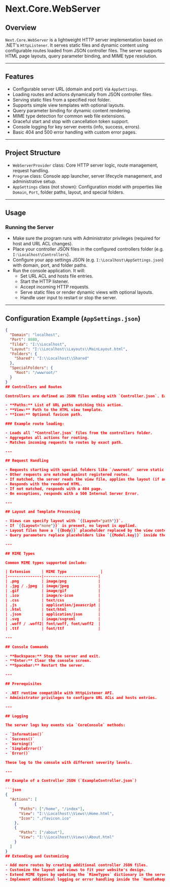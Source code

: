 # Next.Core.WebServer

## Overview

`Next.Core.WebServer` is a lightweight HTTP server implementation based on .NET's `HttpListener`. It serves static files and dynamic content using configurable routes loaded from JSON controller files. The server supports HTML page layouts, query parameter binding, and MIME type resolution.

---

## Features

- Configurable server URL (domain and port) via `AppSettings`.
- Loading routes and actions dynamically from JSON controller files.
- Serving static files from a specified root folder.
- Supports simple view templates with optional layouts.
- Query parameter binding for dynamic content rendering.
- MIME type detection for common web file extensions.
- Graceful start and stop with cancellation token support.
- Console logging for key server events (info, success, errors).
- Basic 404 and 500 error handling with custom error pages.

---

## Project Structure

- `WebServerProvider` class: Core HTTP server logic, route management, request handling.
- `Program` class: Console app launcher, server lifecycle management, and administrative setup.
- `AppSettings` class (not shown): Configuration model with properties like `Domain`, `Port`, folder paths, layout, and special folders.

---

## Usage

### Running the Server

- Make sure the program runs with Administrator privileges (required for host and URL ACL changes).
- Place your controller JSON files in the configured controllers folder (e.g. `I:\Localhost\Controllers`).
- Configure your app settings JSON (e.g. `I:\Localhost\AppSettings.json`) with domain, port, and folder paths.
- Run the console application. It will:
  - Set URL ACL and hosts file entries.
  - Start the HTTP listener.
  - Accept incoming HTTP requests.
  - Serve static files or render dynamic views with optional layouts.
  - Handle user input to restart or stop the server.

---

## Configuration Example (`AppSettings.json`)

```json
{
  "Domain": "localhost",
  "Port": 8080,
  "Tilda": "I:\\Localhost",
  "Layout": "I:\\Localhost\\Layouts\\MainLayout.html",
  "Folders": {
    "Shared": "I:\\Localhost\\Shared"
  },
  "SpecialFolders": {
    "Root": "/wwwroot/"
  }
}
## Controllers and Routes

Controllers are defined as JSON files ending with `Controller.json`. Each contains a list of actions/routes with:

- **Paths:** List of URL paths matching this action.
- **View:** Path to the HTML view template.
- **Icon:** Optional favicon path.

### Example route loading:

- Loads all `*Controller.json` files from the controllers folder.
- Aggregates all actions for routing.
- Matches incoming requests to routes by exact path.

---

## Request Handling

- Requests starting with special folders like `/wwwroot/` serve static files from the configured root folder.
- Other requests are matched against registered routes.
- If matched, the server reads the view file, applies the layout (if any), and replaces placeholders with query parameters.
- Responds with the rendered HTML.
- If not matched, responds with a 404 page.
- On exceptions, responds with a 500 Internal Server Error.

---

## Layout and Template Processing

- Views can specify layout with `{{Layout="path"}}`.
- If `{{Layout="none"}}` is present, no layout is applied.
- Layout files have a `{{Body}}` placeholder replaced by the view content.
- Query parameters replace placeholders like `{{Model.key}}` inside the final page.

---

## MIME Types

Common MIME types supported include:

| Extension     | MIME Type               |
|---------------|------------------------|
| .png          | image/png              |
| .jpg / .jpeg  | image/jpeg             |
| .gif          | image/gif              |
| .ico          | image/x-icon           |
| .css          | text/css               |
| .js           | application/javascript |
| .html         | text/html              |
| .json         | application/json       |
| .svg          | image/svg+xml          |
| .woff / .woff2| font/woff, font/woff2  |
| .ttf          | font/ttf               |

---

## Console Commands

- **Backspace:** Stop the server and exit.
- **Enter:** Clear the console screen.
- **Spacebar:** Restart the server.

---

## Prerequisites

- .NET runtime compatible with HttpListener API.
- Administrator privileges to configure URL ACLs and hosts entries.

---

## Logging

The server logs key events via `CoreConsole` methods:

- `Information()`
- `Success()`
- `Warning()`
- `SimpleError()`
- `Error()`

These log to the console with different severity levels.

---

## Example of a Controller JSON (`ExampleController.json`)

```json
{
  "Actions": [
    {
      "Paths": ["/home", "/index"],
      "View": "I:\\Localhost\\Views\\Home.html",
      "Icon": "./favicon.ico"
    },
    {
      "Paths": ["/about"],
      "View": "I:\\Localhost\\Views\\About.html"
    }
  ]
}
## Extending and Customizing

- Add more routes by creating additional controller JSON files.
- Customize the layout and views to fit your website's design.
- Extend MIME types by updating the `MimeTypes` dictionary in the server code.
- Implement additional logging or error handling inside the `HandleRequestAsync` method.
